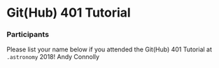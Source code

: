 # Git(Hub) 401 Tutorial

### Participants

Please list your name below if you attended the Git(Hub) 401 Tutorial at `.astronomy` 2018!
Andy Connolly